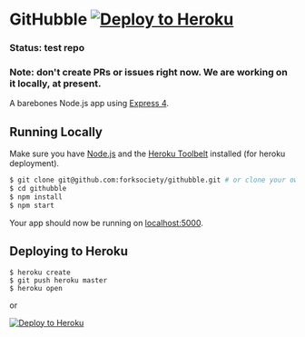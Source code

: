 # GitHubble [![Deploy to Heroku](https://www.herokucdn.com/deploy/button.png)](https://heroku.com/deploy)

### Status: test repo
### Note: don't create PRs or issues right now. We are working on it locally, at present.

A barebones Node.js app using [Express 4](http://expressjs.com/).


## Running Locally

Make sure you have [Node.js](http://nodejs.org/) and the [Heroku Toolbelt](https://toolbelt.heroku.com/) installed (for heroku deployment).

```sh
$ git clone git@github.com:forksociety/githubble.git # or clone your own fork
$ cd githubble
$ npm install
$ npm start
```

Your app should now be running on [localhost:5000](http://localhost:5000/).

## Deploying to Heroku

```
$ heroku create
$ git push heroku master
$ heroku open
```
or

[![Deploy to Heroku](https://www.herokucdn.com/deploy/button.png)](https://heroku.com/deploy)
